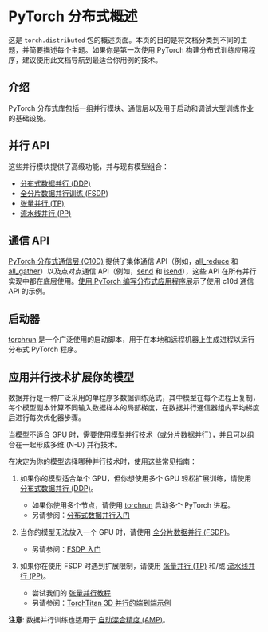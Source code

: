 # PyTorch 分布式概述


这是 ``torch.distributed`` 包的概述页面。本页的目的是将文档分类到不同的主题，并简要描述每个主题。如果你是第一次使用 PyTorch 构建分布式训练应用程序，建议使用此文档导航到最适合你用例的技术。

## 介绍

PyTorch 分布式库包括一组并行模块、通信层以及用于启动和调试大型训练作业的基础设施。

## 并行 API

这些并行模块提供了高级功能，并与现有模型组合：

- [分布式数据并行 (DDP)](https://pytorch.org/docs/stable/generated/torch.nn.parallel.DistributedDataParallel.html)
- [全分片数据并行训练 (FSDP)](https://pytorch.org/docs/stable/fsdp.html)
- [张量并行 (TP)](https://pytorch.org/docs/stable/distributed.tensor.parallel.html)
- [流水线并行 (PP)](https://pytorch.org/docs/main/distributed.pipelining.html)


## 通信 API

[PyTorch 分布式通信层 (C10D)](https://pytorch.org/docs/stable/distributed.html) 提供了集体通信 API（例如，[all_reduce](https://pytorch.org/docs/stable/distributed.html#torch.distributed.all_reduce) 和 [all_gather](https://pytorch.org/docs/stable/distributed.html#torch.distributed.all_gather)）以及点对点通信 API（例如，[send](https://pytorch.org/docs/stable/distributed.html#torch.distributed.send) 和 [isend](https://pytorch.org/docs/stable/distributed.html#torch.distributed.isend)），这些 API 在所有并行实现中都在底层使用。[使用 PyTorch 编写分布式应用程序](https://pytorch.org/tutorials/intermediate/dist_tuto.html)展示了使用 c10d 通信 API 的示例。

## 启动器

[torchrun](https://pytorch.org/docs/stable/elastic/run.html) 是一个广泛使用的启动脚本，用于在本地和远程机器上生成进程以运行分布式 PyTorch 程序。

## 应用并行技术扩展你的模型

数据并行是一种广泛采用的单程序多数据训练范式，其中模型在每个进程上复制，每个模型副本计算不同输入数据样本的局部梯度，在数据并行通信器组内平均梯度后进行每次优化器步骤。

当模型不适合 GPU 时，需要使用模型并行技术（或分片数据并行），并且可以组合在一起形成多维 (N-D) 并行技术。

在决定为你的模型选择哪种并行技术时，使用这些常见指南：

1. 如果你的模型适合单个 GPU，但你想使用多个 GPU 轻松扩展训练，请使用 [分布式数据并行 (DDP)](https://pytorch.org/docs/stable/notes/ddp.html)。

   - 如果你使用多个节点，请使用 [torchrun](https://pytorch.org/docs/stable/elastic/run.html) 启动多个 PyTorch 进程。
   - 另请参阅：[分布式数据并行入门](https://pytorch.org/tutorials/intermediate/ddp_tutorial.html)

2. 当你的模型无法放入一个 GPU 时，请使用 [全分片数据并行 (FSDP)](https://pytorch.org/docs/stable/fsdp.html)。

   - 另请参阅：[FSDP 入门](https://pytorch.org/tutorials/intermediate/FSDP_tutorial.html)

3. 如果你在使用 FSDP 时遇到扩展限制，请使用 [张量并行 (TP)](https://pytorch.org/docs/stable/distributed.tensor.parallel.html) 和/或 [流水线并行 (PP)](https://pytorch.org/docs/main/distributed.pipelining.html)。

   - 尝试我们的 [张量并行教程](https://pytorch.org/tutorials/intermediate/TP_tutorial.html)
   - 另请参阅：[TorchTitan 3D 并行的端到端示例](https://github.com/pytorch/torchtitan)

**注意**: 数据并行训练也适用于 [自动混合精度 (AMP)](https://pytorch.org/docs/stable/notes/amp_examples.html#working-with-multiple-gpus)。
